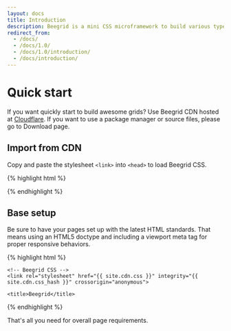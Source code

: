 ```yaml
---
layout: docs
title: Introduction
description: Beegrid is a mini CSS microframework to build various types of grids thanks to a twelve column system, five default responsive tiers, Sass variables and mixins, and dozens of predefined classes to organize your content easily.
redirect_from:
  - /docs/
  - /docs/1.0/
  - /docs/1.0/introduction/
  - /docs/introduction/
---
```


# Quick start

If you want quickly start to build awesome grids? Use Beegrid CDN hosted at [Cloudflare](https://www.cloudflare.com). If you want to use a package manager or source files, please go to Download page.

## Import from CDN
Copy and paste the stylesheet `<link>` into `<head>` to load Beegrid CSS.

{% highlight html %}
<link rel="stylesheet" href="{{ site.cdn.css }}" integrity="{{ site.cdn.css_hash }}" crossorigin="anonymous">
{% endhighlight %}

## Base setup

Be sure to have your pages set up with the latest HTML standards. That means using an HTML5 doctype and including a viewport meta tag for proper responsive behaviors.

{% highlight html %}
<!doctype html>
<html lang="en">
  <head>
    <!-- Required meta tags -->
    <meta charset="utf-8">
    <meta name="viewport" content="width=device-width, initial-scale=1, shrink-to-fit=no">

    <!-- Beegrid CSS -->
    <link rel="stylesheet" href="{{ site.cdn.css }}" integrity="{{ site.cdn.css_hash }}" crossorigin="anonymous">

    <title>Beegrid</title>
  </head>
  <body>
  </body>
</html>
{% endhighlight %}

That's all you need for overall page requirements.